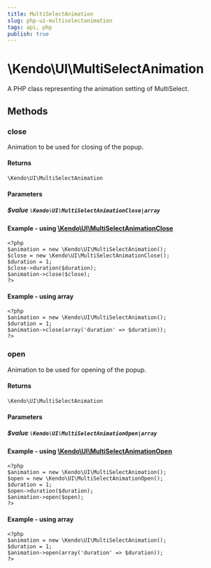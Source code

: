```yaml
---
title: MultiSelectAnimation
slug: php-ui-multiselectanimation
tags: api, php
publish: true
---
```


# \Kendo\UI\MultiSelectAnimation

A PHP class representing the animation setting of MultiSelect.


## Methods

### close

Animation to be used for closing of the popup.

#### Returns
`\Kendo\UI\MultiSelectAnimation`

#### Parameters

##### $value `\Kendo\UI\MultiSelectAnimationClose|array`


#### Example - using [\Kendo\UI\MultiSelectAnimationClose](/api/wrappers/php/Kendo/UI/MultiSelectAnimationClose)
    <?php
    $animation = new \Kendo\UI\MultiSelectAnimation();
    $close = new \Kendo\UI\MultiSelectAnimationClose();
    $duration = 1;
    $close->duration($duration);
    $animation->close($close);
    ?>

#### Example - using array

    <?php
    $animation = new \Kendo\UI\MultiSelectAnimation();
    $duration = 1;
    $animation->close(array('duration' => $duration));
    ?>

### open

Animation to be used for opening of the popup.

#### Returns
`\Kendo\UI\MultiSelectAnimation`

#### Parameters

##### $value `\Kendo\UI\MultiSelectAnimationOpen|array`


#### Example - using [\Kendo\UI\MultiSelectAnimationOpen](/api/wrappers/php/Kendo/UI/MultiSelectAnimationOpen)
    <?php
    $animation = new \Kendo\UI\MultiSelectAnimation();
    $open = new \Kendo\UI\MultiSelectAnimationOpen();
    $duration = 1;
    $open->duration($duration);
    $animation->open($open);
    ?>

#### Example - using array

    <?php
    $animation = new \Kendo\UI\MultiSelectAnimation();
    $duration = 1;
    $animation->open(array('duration' => $duration));
    ?>

